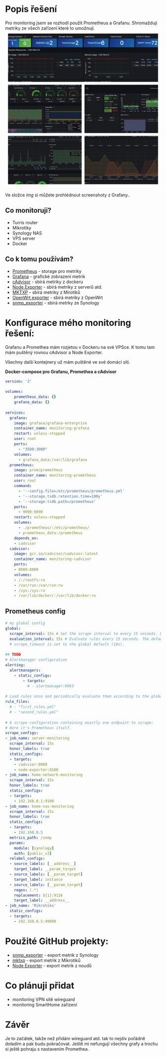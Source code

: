# Popis řešení
Pro monitoring jsem se rozhodl použít Prometheus a Grafanu.
Shromažduji metriky ze všech zařízení které to umožnují.
![Alt text](https://github.com/jakubsindelar/monitoring/blob/main/img/title.jpeg?raw=true "title image")

Ve složce *img* si můžete prohlédnout screenshoty z Grafany..

## Co monitoruji?
- Turris router 
- Mikrotiky
- Synology NAS
- VPS server
- Docker

## Co k tomu používám?
- [Prometheus](https://prometheus.io) - storage pro metriky
- [Grafana](https://grafana.com) - grafické zobrazení metrik
- [cAdvisor](https://github.com/google/cadvisor) - sbírá metriky z dockeru
- [Node Exporter](https://github.com/prometheus/node_exporter) - sbírá metriky z serverů atd.
- [MKTXP](https://github.com/akpw/mktxp/tree/main) - sbírá metriky  z Mirotiků
- [OpenWrt exporter](https://grafana.com/blog/2021/02/09/how-i-monitor-my-openwrt-router-with-grafana-cloud-and-prometheus/) - sbírá metriky z OpenWrt
- [snmp_exporter](https://github.com/prometheus/snmp_exporter) - sbírá metrky ze Synology

# Konfigurace mého monitoring řešení:
Grafanu a Promethea mám rozjetou v Dockeru na své VPSce. K tomu tam mám puštěný rovnou cAdvisor a Node Exporter.

Všechny další kontejnery už mám puštěné ve své domácí síti.


**Docker-compose pro Grafanu, Promethea a cAdvisor**

```yaml
version: '2'

volumes:
    prometheus_data: {}
    grafana_data: {}

services:
  grafana:
    image: grafana/grafana-enterprise
    container_name: monitoring-grafana
    restart: unless-stopped
    user: root
    ports:
      - "3580:3000"
    volumes:
      - grafana_data:/var/lib/grafana
  prometheus:
    image: prom/prometheus
    container_name: monitoring-prometheus
    user: root
    command:
      - '--config.file=/etc/prometheus/prometheus.yml'
      - '--storage.tsdb.retention.time=100y'
      - '--storage.tsdb.path=/prometheus'
    ports:
      - 9090:9090
    restart: unless-stopped
    volumes:
      - ./prometheus/:/etc/prometheus/
      - prometheus_data:/prometheus
    depends_on:
    - cadvisor
  cadvisor:
    image: gcr.io/cadvisor/cadvisor:latest
    container_name: monitoring-cadvisor
    ports:
    - 8080:8080
    volumes:
    - /:/rootfs:ro
    - /var/run:/var/run:rw
    - /sys:/sys:ro
    - /var/lib/docker/:/var/lib/docker:ro
```

## Prometheus config 

```yaml
# my global config
global:
  scrape_interval: 15s # Set the scrape interval to every 15 seconds. Default is every 1 minute.
  evaluation_interval: 15s # Evaluate rules every 15 seconds. The default is every 1 minute.
  # scrape_timeout is set to the global default (10s).

## TODO
# Alertmanager configuration
alerting:
  alertmanagers:
    - static_configs:
        - targets:
          # - alertmanager:9093

# Load rules once and periodically evaluate them according to the global 'evaluation_interval'.
rule_files:
  # - "first_rules.yml"
  # - "second_rules.yml"

# A scrape configuration containing exactly one endpoint to scrape:
# Here it's Prometheus itself.
scrape_configs:
- job_name: server-monitoring 
  scrape_interval: 15s
  honor_labels: true
  static_configs:
  - targets:
    - cadvisor:8080
    - node-exporter:9100
- job_name: home-network-monitoring 
  scrape_interval: 15s
  honor_labels: true
  static_configs:
  - targets:
    - 192.168.0.1:9100
- job_name: home-nas-monitoring 
  scrape_interval: 15s
  honor_labels: true
  static_configs:
  - targets:
    - 192.168.0.5
  metrics_path: /snmp
  params:
    module: [synology]
    auth: [public_v3]
  relabel_configs:
  - source_labels: [__address__]
    target_label: __param_target
  - source_labels: [__param_target]
    target_label: instance
  - source_labels: [__param_target]
    regex: (.*)
    replacement: ${1}:9116
    target_label: __address__
- job_name: 'Mikrotiks'
  static_configs:
  - targets:
    - 192.168.0.5:49090
```

# Použité GitHub projekty:
- [snmp_exporter](https://github.com/prometheus/snmp_exporter) - export metrik z Synology
- [mktxp](https://github.com/akpw/mktxp/tree/main) - export metrik z Mikrotiků
- [Node Exporter](https://github.com/prometheus/node_exporter) - export metrik z noudů

# Co plánuji přidat
- monitoring VPN sítě wireguard
- monitoring SmartHome zařízení

# Závěr
Je to začátek, takže než přidám wireguard atd. tak to nejdív pořádně doladím a pak budu pokračovat. Ještě mi nefungují všechny grafy a trochu si ještě pohraju s nastavením Promethea.
